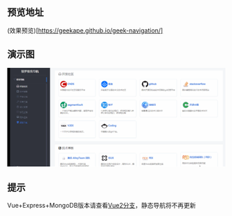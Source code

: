 ## 预览地址
(效果预览)[https://geekape.github.io/geek-navigation/]

## 演示图
![](./img/nav.gif)

## 提示
Vue+Express+MongoDB版本请查看[Vue2分支](https://github.com/geekape/geek-navigation/tree/vue2?1552117305452)，静态导航将不再更新
